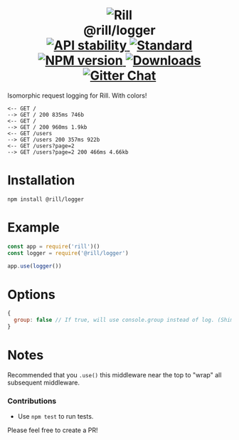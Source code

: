 <h1 align="center">
  <!-- Logo -->
  <img src="https://raw.githubusercontent.com/rill-js/rill/master/Rill-Icon.jpg" alt="Rill"/>
  <br/>
  @rill/logger
  <br/>

  <!-- Stability -->
  <a href="https://nodejs.org/api/documentation.html#documentation_stability_index">
    <img src="https://img.shields.io/badge/stability-stable-brightgreen.svg?style=flat-square" alt="API stability"/>
  </a>
  <!-- Standard -->
  <a href="https://github.com/feross/standard">
    <img src="https://img.shields.io/badge/code%20style-standard-brightgreen.svg?style=flat-square" alt="Standard"/>
  </a>
  <!-- NPM version -->
  <a href="https://npmjs.org/package/@rill/logger">
    <img src="https://img.shields.io/npm/v/@rill/logger.svg?style=flat-square" alt="NPM version"/>
  </a>
  <!-- Downloads -->
  <a href="https://npmjs.org/package/@rill/logger">
    <img src="https://img.shields.io/npm/dm/@rill/logger.svg?style=flat-square" alt="Downloads"/>
  </a>
  <!-- Gitter Chat -->
  <a href="https://gitter.im/rill-js/rill">
    <img src="https://img.shields.io/gitter/room/rill-js/rill.svg?style=flat-square" alt="Gitter Chat"/>
  </a>
</h1>

Isomorphic request logging for Rill. With colors!

```console
<-- GET /
--> GET / 200 835ms 746b
<-- GET /
--> GET / 200 960ms 1.9kb
<-- GET /users
--> GET /users 200 357ms 922b
<-- GET /users?page=2
--> GET /users?page=2 200 466ms 4.66kb
```

# Installation

```console
npm install @rill/logger
```

# Example

```javascript
const app = require('rill')()
const logger = require('@rill/logger')

app.use(logger())
```

# Options

```js
{
  group: false // If true, will use console.group instead of log. (Shims in node)
}
```

# Notes
Recommended that you `.use()` this middleware near the top to "wrap" all subsequent middleware.


### Contributions

* Use `npm test` to run tests.

Please feel free to create a PR!
